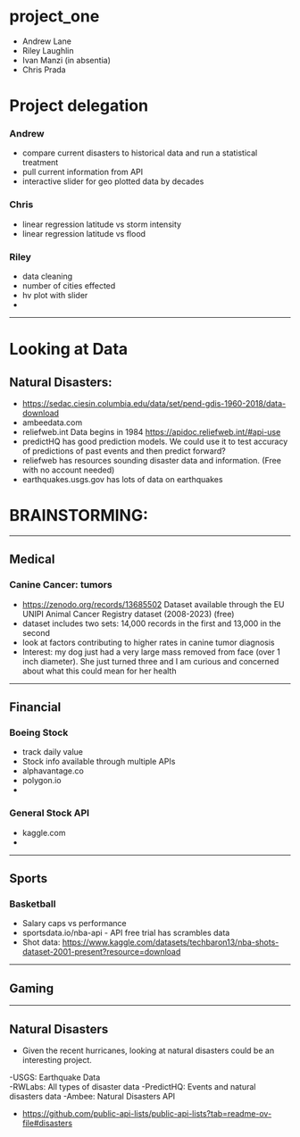 # project_one
- Andrew Lane
- Riley Laughlin
- Ivan Manzi (in absentia)
- Chris Prada

# Project delegation
### Andrew
- compare current disasters to historical data and run a statistical treatment
- pull current information from API
- interactive slider for geo plotted data by decades

### Chris
- linear regression latitude vs storm intensity
- linear regression latitude vs flood 


### Riley
- data cleaning
- number of cities effected
- hv plot with slider
- 

****
# Looking at Data
## Natural Disasters:
- https://sedac.ciesin.columbia.edu/data/set/pend-gdis-1960-2018/data-download
- ambeedata.com
- reliefweb.int Data begins in 1984  https://apidoc.reliefweb.int/#api-use
- predictHQ has good prediction models. We could use it to test accuracy of predictions of past events and then predict forward?
- reliefweb has resources sounding disaster data and information. (Free with no account needed)
- earthquakes.usgs.gov has lots of data on earthquakes


# BRAINSTORMING:
***
## Medical
### Canine Cancer: tumors
- https://zenodo.org/records/13685502 Dataset available through the EU UNIPI Animal Cancer Registry dataset (2008-2023) (free)
- dataset includes two sets: 14,000 records in the first and 13,000 in the second
- look at factors contributing to higher rates in canine tumor diagnosis
- Interest: my dog just had a very large mass removed from face (over 1 inch diameter). She just turned three and I am curious and concerned about what this could mean for her health
***
## Financial
### Boeing Stock 
- track daily value
- Stock info available through multiple APIs
- alphavantage.co
- polygon.io
- 
### General Stock API
- kaggle.com
- 

***
## Sports
### Basketball
- Salary caps vs performance
- sportsdata.io/nba-api  - API free trial has scrambles data
- Shot data: https://www.kaggle.com/datasets/techbaron13/nba-shots-dataset-2001-present?resource=download


***
## Gaming

***
## Natural Disasters
- Given the recent hurricanes, looking at natural disasters could be an interesting project.

-USGS: Earthquake Data	
-RWLabs: All types of disaster data	
-PredictHQ: Events and natural disasters data
-Ambee: Natural Disasters API

- https://github.com/public-api-lists/public-api-lists?tab=readme-ov-file#disasters
